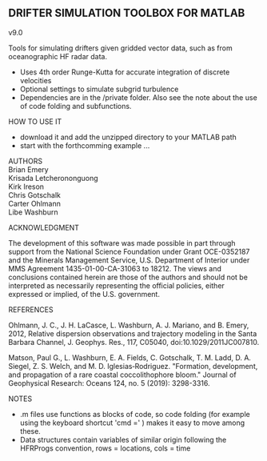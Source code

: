 ## DRIFTER SIMULATION TOOLBOX FOR MATLAB ##

v9.0


Tools for simulating drifters given gridded vector data, such as from 
oceanographic HF radar data. 

- Uses 4th order Runge-Kutta for accurate integration of discrete velocities
- Optional settings to simulate subgrid turbulence
- Dependencies are in the /private folder. Also see the note about the use of code folding and subfunctions.

HOW TO USE IT
- download it and add the unzipped directory to your MATLAB path
- start with the forthcomming example ...


AUTHORS  
Brian Emery  
Krisada Letcherononguong  
Kirk Ireson  
Chris Gotschalk  
Carter Ohlmann  
Libe Washburn  


ACKNOWLEDGMENT

The development of this software was made possible in part through support from the National Science
Foundation under Grant OCE-0352187 and the Minerals Management Service, U.S. Department of Interior
under MMS Agreement 1435-01-00-CA-31063 to 18212. The views and conclusions contained herein are
those of the authors and should not be interpreted as necessarily representing the official 
policies, either expressed or implied, of the U.S. government.


REFERENCES

Ohlmann, J. C., J. H. LaCasce, L. Washburn, A. J. Mariano, and B. Emery, 2012,
Relative dispersion observations and trajectory modeling in the 
Santa Barbara Channel, J. Geophys. Res., 117, C05040, doi:10.1029/2011JC007810.

Matson, Paul G., L. Washburn, E. A. Fields, C. Gotschalk, T. M. Ladd, D. A. 
Siegel, Z. S. Welch, and M. D. Iglesias‐Rodriguez. "Formation, development, 
and propagation of a rare coastal coccolithophore bloom." Journal of 
Geophysical Research: Oceans 124, no. 5 (2019): 3298-3316.


NOTES

- .m files use functions as blocks of code, so code folding (for example using the 
  keyboard shortcut 'cmd =' ) makes it easy to move among these.
- Data structures contain variables of similar origin following the HFRProgs
  convention, rows = locations, cols = time




